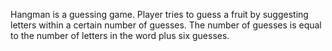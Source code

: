 Hangman is a guessing game.
Player tries to guess a fruit by suggesting letters within a certain number of guesses.
The number of guesses is equal to the number of letters in the word plus six guesses.
